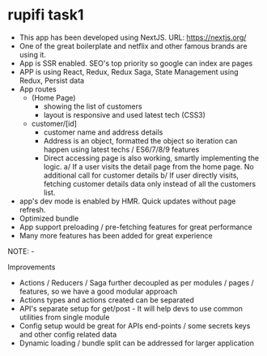# rupifi task1

-   This app has been developed using NextJS. URL: https://nextjs.org/
-   One of the great boilerplate and netflix and other famous brands are using it.
-   App is SSR enabled. SEO's top priority so google can index are pages
-   APP is using React, Redux, Redux Saga, State Management using Redux, Persist data
-   App routes
    -   (Home Page)
        -   showing the list of customers
        -   layout is responsive and used latest tech (CSS3)
    -   customer/[id]
        -   customer name and address details
        -   Address is an object, formatted the object so iteration can happen using latest techs / ES6/7/8/9 features
        -   Direct accessing page is also working, smartly implementing the logic.
            a/ If a user visits the detail page from the home page. No additional call for customer details
            b/ If user directly visits, fetching customer details data only instead of all the customers list.
-   app's dev mode is enabled by HMR. Quick updates without page refresh.
-   Optimized bundle
-   App support preloading / pre-fetching features for great performance
-   Many more features has been added for great experience

NOTE: -

Improvements

-   Actions / Reducers / Saga further decoupled as per modules / pages / features, so we have a good modular approach
-   Actions types and actions created can be separated
-   API's separate setup for get/post - It will help devs to use common utilities from single module
-   Config setup would be great for APIs end-points / some secrets keys and other config related data
-   Dynamic loading / bundle split can be addressed for larger application
